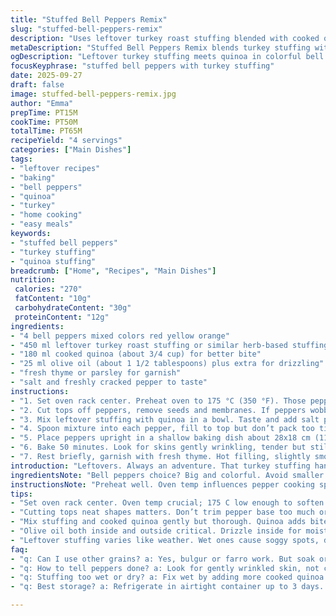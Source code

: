 ```yaml
---
title: "Stuffed Bell Peppers Remix"
slug: "stuffed-bell-peppers-remix"
description: "Uses leftover turkey roast stuffing blended with cooked quinoa instead of rice for texture and nutty flavor. Slightly fewer filling volume to avoid overflow. Cooking done at 175 °C aiming for tender skins with a slight blister. Olive oil drizzle for crispness, fresh thyme added for aroma, salt and pepper adjusted last minute. Easy swap: Use cooked bulgur or farro if you want chew or nutty hints. Bake till peppers wilt but stay firm, not mush. Ideal leftover makeover to prevent waste and reinvent flavors."
metaDescription: "Stuffed Bell Peppers Remix blends turkey stuffing with quinoa for nutty bite, baked at 175 °C to crisp skins, fresh herbs, olive oil drizzle for nuanced texture and aroma."
ogDescription: "Leftover turkey stuffing meets quinoa in colorful bell peppers. Slow bake till skins wrinkled, tender with crisp edges. A practical twist with fresh herbs and olive oil."
focusKeyphrase: "stuffed bell peppers with turkey stuffing"
date: 2025-09-27
draft: false
image: stuffed-bell-peppers-remix.jpg
author: "Emma"
prepTime: PT15M
cookTime: PT50M
totalTime: PT65M
recipeYield: "4 servings"
categories: ["Main Dishes"]
tags:
- "leftover recipes"
- "baking"
- "bell peppers"
- "quinoa"
- "turkey"
- "home cooking"
- "easy meals"
keywords:
- "stuffed bell peppers"
- "turkey stuffing"
- "quinoa stuffing"
breadcrumb: ["Home", "Recipes", "Main Dishes"]
nutrition: 
 calories: "270"
 fatContent: "10g"
 carbohydrateContent: "30g"
 proteinContent: "12g"
ingredients:
- "4 bell peppers mixed colors red yellow orange"
- "450 ml leftover turkey roast stuffing or similar herb-based stuffing"
- "180 ml cooked quinoa (about 3/4 cup) for better bite"
- "25 ml olive oil (about 1 1/2 tablespoons) plus extra for drizzling"
- "fresh thyme or parsley for garnish"
- "salt and freshly cracked pepper to taste"
instructions:
- "1. Set oven rack center. Preheat oven to 175 °C (350 °F). Those peppers should crisp up while softening."
- "2. Cut tops off peppers, remove seeds and membranes. If peppers wobble stand on their own, trim base a bit but not too much or juice spills."
- "3. Mix leftover stuffing with quinoa in a bowl. Taste and add salt pepper now; stuffing can be bland cold."
- "4. Spoon mixture into each pepper, fill to top but don’t pack too tight; stuffing expands when heated. Replace tops neatly."
- "5. Place peppers upright in a shallow baking dish about 28x18 cm (11x7 in). Drizzle with olive oil, let some drip inside."
- "6. Bake 50 minutes. Look for skins gently wrinkling, tender but still a bit firm when poked. If juices bubble, you're golden."
- "7. Rest briefly, garnish with fresh thyme. Hot filling, slightly smoky with tender peppers – signals done."
introduction: "Leftovers. Always an adventure. That turkey stuffing hanging around called for rescue. Thought wheat rice or plain rice? Boring. Quinoa came up, nutty, fluffy, different texture – love the contrast. Peppers bright, colors screaming complexity in a dish, ready to soak up all those savory juices. Tried this once with bulgur, a nice chew but quinoa’s lighter. Tossed leftovers with rice before, too dense sometimes. Roasting said 180°C, I like to nudge lower, more gentle heat for peppers to soften inside out. Key? Not mushy, hold shape, still bite when picking. Olive oil drip on top—basic but makes skins blister, crisp edges. Tried parsley last time, thyme this round—fresh and fragrant. Salt and pepper last to avoid over salting from stuffing’s unknown seasoning. Cook smells fill kitchen: herby, meaty, a touch sweet from peppers caramelizing. If peppers droop, check heat next time—clock not always friend. Cooking for love, no rush."
ingredientsNote: "Bell peppers choice? Big and colorful. Avoid smaller ones unless bite-sized needed. Cutting top neat avoids breakage later. Seen peppers collapse when base cut too much—stability is key. Stuffing leftovers vary wildly: wet, dry, bland, or super salty. Always taste and tweak seasoning after mixing in grains. Quinoa swap adds bite plus protein bump. Bulgur or farro good alternatives but soak or cook first. Dry grains won’t mix well or bake evenly. Olive oil crucial; adds sheen and flavor, prevents drying outer skin, makes slight crunch near ends. Fresh herbs on top bring brightness—parsley, thyme, or even basil no harm. Salt can tighten skin if overdone inside or out. Keep moderate to balance stuffing flavor and pepper sweetness."
instructionsNote: "Preheat well. Oven temp influences pepper cooking speed—too hot, they shrivel; too low, hard inside. Removing seeds fully prevents bitterness and weird textures. Trimming base to balance stability against juice retention is a learned dance. Mixing stuffing and quinoa thoroughly ensures even moisture and flavor distribution. Don't compact; stuffing expands and might burst skin or tops. Use shallow dish to collect potential drips; catches juice, easy cleanup. Olive oil, both drizzled inside and outside, encourages slight crisp and deeper roasted flavors. Watch skin changes—when glossy turns mat, wrinkles form, poke with fork to confirm tenderness. Rest out of oven to let juices settle. Herbs last minute, fresh aroma contrast. Tried covering with foil one time—made them soggy instead. Keep open heat. Timing varies per size and stuffing moisture—trust senses not clock alone."
tips:
- "Set oven rack center. Oven temp crucial; 175 C low enough to soften without bursting skins but hot enough for slight blister. Higher heat? Skin sees cracking, faster juice loss. Too low? Peppers stay tough inside. Watch for wrinkles and gentle firmness with fork poke. Timing depends on size moisture content; sensory check beats timer."
- "Cutting tops neat shapes matters. Don’t trim pepper base too much or risk wobble and juice spills. Stability keeps peppers upright in dish. Seeds membranes out fully to avoid bitterness and weird texture patches inside; roast long enough to coax pepper natural sweetness out without mushiness. Bake uncovered or foil turns soggy fast."
- "Mix stuffing and cooked quinoa gently but thorough. Quinoa adds bite + protein, avoids bulk heaviness leftover rice can give. Salt pepper after mix, never before blending due to unknown seasoning levels in stuffing. Don’t pack tight; stuffing needs room to swell as heat expands air pockets. Overfill leads to burst tops, mess."
- "Olive oil both inside and outside critical. Drizzle inside for moisture, outside for crisp edge sheen on pepper skin. Makes roasting deeper aroma, prevents drying of outer skin, and encourages subtle crunch near edges. Skip oil, skin dull, rubbery. Herb garnish last step—thyme fragrance more pronounced; parsley fresher but less intense aroma release with heat."
- "Leftover stuffing varies like weather. Wet ones cause soggy spots, dry ones can make filler dense. Adjust quinoa amount to balance moisture. Bulgur or farro ok substitutes but soak or cook properly first. Never add dry grains straight; risk uneven cooking and hard spots. Watch for bubbling juices inside pan—another sign stuffing heated through and peppers tenderized."
faq:
- "q: Can I use other grains? a: Yes, bulgur or farro work. But soak or pre-cook. Dry grains mess up bake, stay crunchy. Quinoa lighter. Adjust amounts for moisture, filler needs to fluff stuffing. Testing texture key before stuffing peppers."
- "q: How to tell peppers done? a: Look for gently wrinkled skin, not collapsed. Poke with fork middle pepper. Should yield slightly but still firm. Juices might bubble, cracking sounds inside sometimes. Smell aroma shift to sweet roasted notes. Avoid mushy or too dry edges. Timing varies by pepper size."
- "q: Stuffing too wet or dry? a: Fix wet by adding more cooked quinoa or bread crumbs if dry. Dry stuffing absorb liquid quicker but risk hardness. Mix just before stuffing to prevent sogginess. Could lightly toast stuffing base before mixing for moisture control and flavor boost."
- "q: Best storage? a: Refrigerate in airtight container up to 3 days. Reheat covered in oven or microwave. Freezing possible but skin softens more post-freeze. Thaw overnight, crisp up again with olive oil drizzle before reheating. Juice loss happens, expect softer texture."

---
```


